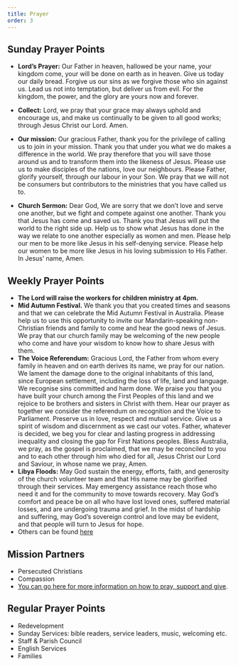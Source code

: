 ```yaml
---
title: Prayer
order: 3
---
```


## Sunday Prayer Points

- **Lord’s Prayer:** Our Father in heaven, hallowed be your name, your kingdom come, your will be done on earth as in heaven. Give us today our daily bread. Forgive us our sins as we forgive those who sin against us. Lead us not into temptation, but deliver us from evil. For the kingdom, the power, and the glory are yours now and forever.

- **Collect:** Lord, we pray that your grace may always uphold and encourage us, and make us continually to be given to all good works; through Jesus Christ our Lord. Amen.

- **Our mission:** Our gracious Father, thank you for the privilege of calling us to join in your mission. Thank you that under you what we do makes a difference in the world. We pray therefore that you will save those around us and to transform them into the likeness of Jesus. Please use us to make disciples of the nations, love our neighbours. Please Father, glorify yourself, through our labour in your Son. We pray that we will not be consumers but contributors to the ministries that you have called us to. 

- **Church Sermon:** Dear God, We are sorry that we don’t love and serve one another, but we fight and compete against one another. Thank you that Jesus has come and saved us. Thank you that Jesus will put the world to the right side up. Help us to show what Jesus has done in the way we relate to one another especially as women and men. Please help our men to be more like Jesus in his self-denying service. Please help our women to be more like Jesus in his loving submission to His Father. In Jesus’ name, Amen. 


## Weekly Prayer Points
- **The Lord will raise the workers for children ministry at 4pm.**
- **Mid Autumn Festival.** We thank you that you created times and seasons and that we can celebrate the Mid Autumn Festival in Australia. Please help us to use this opportunity to invite our Mandarin-speaking non-Christian friends and family to come and hear the good news of Jesus. We pray that our church family may be welcoming of the new people who come and have your wisdom to know how to share Jesus with them.
- **The Voice Referendum:** Gracious Lord, the Father from whom every family in heaven and on earth derives its name, we pray for our nation. We lament the damage done to the original inhabitants of this land, since European settlement, including the loss of life, land and language. We recognise sins committed and harm done. We praise you that you have built your church among the First Peoples of this land and we rejoice to be brothers and sisters in Christ with them. Hear our prayer as together we consider the referendum on recognition and the Voice to Parliament. Preserve us in love, respect and mutual service. Give us a spirit of wisdom and discernment as we cast our votes. Father, whatever is decided, we beg you for clear and lasting progress in addressing inequality and closing the gap for First Nations peoples. Bless Australia, we pray, as the gospel is proclaimed, that we may be reconciled to you and to each other through him who died for all, Jesus Christ our Lord and Saviour, in whose name we pray, Amen.
- **Libya Floods:** May God sustain the energy, efforts, faith, and generosity of the church volunteer team and that His name may be glorified through their services. May emergency assistance reach those who need it and for the community to move towards recovery. May God’s comfort and peace be on all who have lost loved ones, suffered material losses, and are undergoing trauma and grief. In the midst of hardship and suffering, may God’s sovereign control and love may be evident, and that people will turn to Jesus for hope.
- Others can be found [here](https://stgeorgeshurstville.org.au/prayer) 

## Mission Partners
- Persecuted Christians 
- Compassion
- [You can go here for more information on how to pray, support and give](https://stgeorgeshurstville.org.au/mission-partners).

## Regular Prayer Points

- Redevelopment
- Sunday Services: bible readers, service leaders, music, welcoming etc.
- Staff & Parish Council
- English Services 
- Families 


